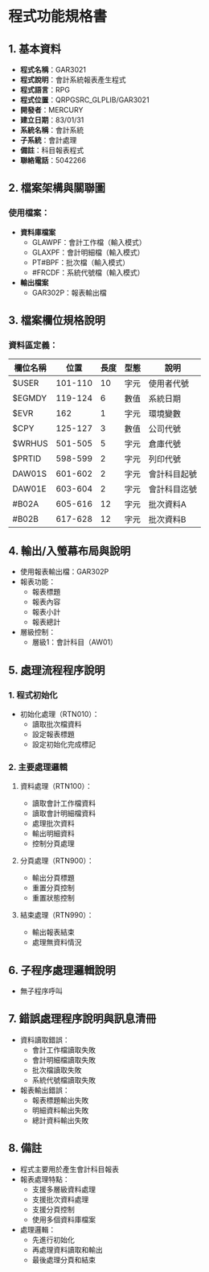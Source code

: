 # 程式功能規格書

## 1. 基本資料
- **程式名稱**：GAR3021
- **程式說明**：會計系統報表產生程式
- **程式語言**：RPG
- **程式位置**：QRPGSRC_GLPLIB/GAR3021
- **開發者**：MERCURY
- **建立日期**：83/01/31
- **系統名稱**：會計系統
- **子系統**：會計處理
- **備註**：科目報表程式
- **聯絡電話**：5042266

## 2. 檔案架構與關聯圖
### 使用檔案：
- **資料庫檔案**
  - GLAWPF：會計工作檔（輸入模式）
  - GLAXPF：會計明細檔（輸入模式）
  - PT#BPF：批次檔（輸入模式）
  - #FRCDF：系統代號檔（輸入模式）
- **輸出檔案**
  - GAR302P：報表輸出檔

## 3. 檔案欄位規格說明
### 資料區定義：
| 欄位名稱 | 位置 | 長度 | 型態 | 說明 |
|---------|------|------|------|------|
| $USER | 101-110 | 10 | 字元 | 使用者代號 |
| $EGMDY | 119-124 | 6 | 數值 | 系統日期 |
| $EVR | 162 | 1 | 字元 | 環境變數 |
| $CPY | 125-127 | 3 | 數值 | 公司代號 |
| $WRHUS | 501-505 | 5 | 字元 | 倉庫代號 |
| $PRTID | 598-599 | 2 | 字元 | 列印代號 |
| DAW01S | 601-602 | 2 | 字元 | 會計科目起號 |
| DAW01E | 603-604 | 2 | 字元 | 會計科目迄號 |
| #B02A | 605-616 | 12 | 字元 | 批次資料A |
| #B02B | 617-628 | 12 | 字元 | 批次資料B |

## 4. 輸出/入螢幕布局與說明
- 使用報表輸出檔：GAR302P
- 報表功能：
  * 報表標題
  * 報表內容
  * 報表小計
  * 報表總計
- 層級控制：
  * 層級1：會計科目（AW01）

## 5. 處理流程程序說明
### 1. 程式初始化
- 初始化處理（RTN010）：
  * 讀取批次檔資料
  * 設定報表標題
  * 設定初始化完成標記

### 2. 主要處理邏輯
1. 資料處理（RTN100）：
   - 讀取會計工作檔資料
   - 讀取會計明細檔資料
   - 處理批次資料
   - 輸出明細資料
   - 控制分頁處理

2. 分頁處理（RTN900）：
   - 輸出分頁標題
   - 重置分頁控制
   - 重置狀態控制

3. 結束處理（RTN990）：
   - 輸出報表結束
   - 處理無資料情況

## 6. 子程序處理邏輯說明
- 無子程序呼叫

## 7. 錯誤處理程序說明與訊息清冊
- 資料讀取錯誤：
  * 會計工作檔讀取失敗
  * 會計明細檔讀取失敗
  * 批次檔讀取失敗
  * 系統代號檔讀取失敗
- 報表輸出錯誤：
  * 報表標題輸出失敗
  * 明細資料輸出失敗
  * 總計資料輸出失敗

## 8. 備註
- 程式主要用於產生會計科目報表
- 報表處理特點：
  * 支援多層級資料處理
  * 支援批次資料處理
  * 支援分頁控制
  * 使用多個資料庫檔案
- 處理邏輯：
  * 先進行初始化
  * 再處理資料讀取和輸出
  * 最後處理分頁和結束 